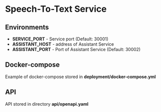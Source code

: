# Speech-To-Text Service
## Environments
- **SERVICE_PORT** -  Service port (Default: 30001)
- **ASSISTANT_HOST** - address of Assistant Service
- **ASSISTANT_PORT** - Port of Assistant Service (Default: 30002)

## Docker-compose
Example of docker-compose stored in **deployment/docker-compose.yml**
## API
API stored in directory **api/openapi.yaml**